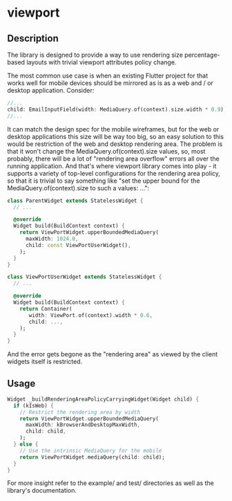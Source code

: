 # viewport

## Description
The library is designed to provide a way to use rendering size percentage-based layouts with trivial viewport
attributes policy change.

The most common use case is when an existing Flutter project for that works well for mobile devices should be mirrored
as is as a web and / or desktop application. Consider:
```dart
//...
child: EmailInputField(width: MediaQuery.of(context).size.width * 0.9),
//...
```
It can match the design spec for the mobile wireframes, but for the web or desktop applications this size will be way
too big, so an easy solution to this would be restriction of the web and desktop rendering area. The problem is that it
won't change the MediaQuery.of(context).size values, so, most probably, there will be a lot of "rendering area
overflow" errors all over the running application. And that's where viewport library comes into play - it supports a
variety of top-level configurations for the rendering area policy, so that it is trivial to say something like "set the
upper bound for the MediaQuery.of(context).size to such a values: ...":

```dart
class ParentWidget extends StatelessWidget {
  // ...

  @override
  Widget build(BuildContext context) {
    return ViewPortWidget.upperBoundedMediaQuery(
      maxWidth: 1024.0,
      child: const ViewPortUserWidget(),
    );
  }
}

class ViewPortUserWidget extends StatelessWidget {
  // ...

  @override
  Widget build(BuildContext context) {
    return Container(
       width: ViewPort.of(context).width * 0.6,
       child: ...,
    );
  }
}
```

And the error gets begone as the "rendering area" as viewed by the client widgets itself is restricted.

## Usage

```dart
Widget _buildRenderingAreaPolicyCarryingWidget(Widget child) {
  if (kIsWeb) {
    // Restrict the rendering area by width
    return ViewPortWidget.upperBoundedMediaQuery(
      maxWidth: kBrowserAndDesktopMaxWidth,
      child: child,
    );
  } else {
    // Use the intrinsic MediaQuery for the mobile
    return ViewPortWidget.mediaQuery(child: child);
  }
}
```

For more insight refer to the example/ and test/ directories as well as the library's documentation.
